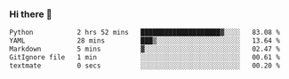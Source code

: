 ### Hi there 👋

<!--START_SECTION:waka-->

```txt
Python           2 hrs 52 mins   ████████████████████▓░░░░   83.08 %
YAML             28 mins         ███▒░░░░░░░░░░░░░░░░░░░░░   13.64 %
Markdown         5 mins          ▓░░░░░░░░░░░░░░░░░░░░░░░░   02.47 %
GitIgnore file   1 min           ░░░░░░░░░░░░░░░░░░░░░░░░░   00.61 %
textmate         0 secs          ░░░░░░░░░░░░░░░░░░░░░░░░░   00.20 %
```

<!--END_SECTION:waka-->

<!--
**Jonas-VanHaeken/Jonas-VanHaeken** is a ✨ _special_ ✨ repository because its `README.md` (this file) appears on your GitHub profile.

Here are some ideas to get you started:

- 🔭 I’m currently working on ...
- 🌱 I’m currently learning ...
- 👯 I’m looking to collaborate on ...
- 🤔 I’m looking for help with ...
- 💬 Ask me about ...
- 📫 How to reach me: ...
- 😄 Pronouns: ...
- ⚡ Fun fact: ...
-->
